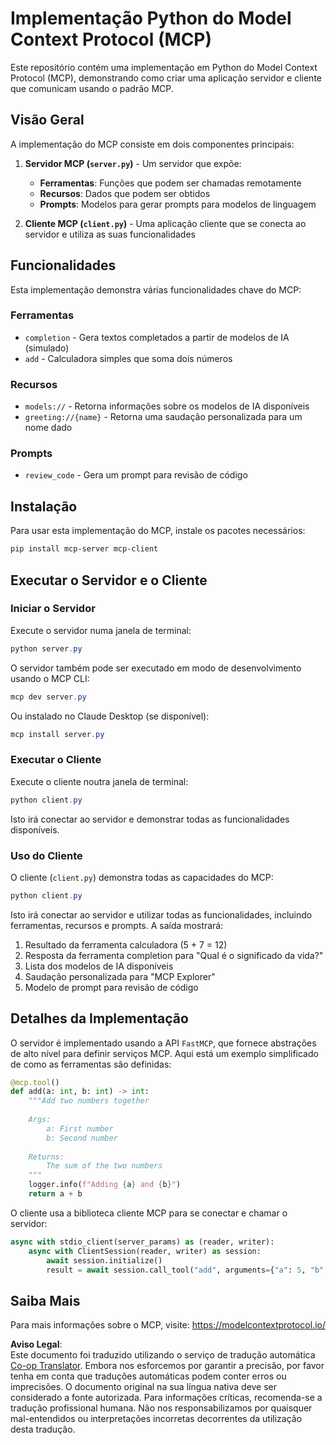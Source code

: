 <!--
CO_OP_TRANSLATOR_METADATA:
{
  "original_hash": "706b9b075dc484b73a053e6e9c709b4b",
  "translation_date": "2025-07-13T23:32:06+00:00",
  "source_file": "04-PracticalImplementation/samples/python/README.md",
  "language_code": "pt"
}
-->
# Implementação Python do Model Context Protocol (MCP)

Este repositório contém uma implementação em Python do Model Context Protocol (MCP), demonstrando como criar uma aplicação servidor e cliente que comunicam usando o padrão MCP.

## Visão Geral

A implementação do MCP consiste em dois componentes principais:

1. **Servidor MCP (`server.py`)** - Um servidor que expõe:
   - **Ferramentas**: Funções que podem ser chamadas remotamente
   - **Recursos**: Dados que podem ser obtidos
   - **Prompts**: Modelos para gerar prompts para modelos de linguagem

2. **Cliente MCP (`client.py`)** - Uma aplicação cliente que se conecta ao servidor e utiliza as suas funcionalidades

## Funcionalidades

Esta implementação demonstra várias funcionalidades chave do MCP:

### Ferramentas
- `completion` - Gera textos completados a partir de modelos de IA (simulado)
- `add` - Calculadora simples que soma dois números

### Recursos
- `models://` - Retorna informações sobre os modelos de IA disponíveis
- `greeting://{name}` - Retorna uma saudação personalizada para um nome dado

### Prompts
- `review_code` - Gera um prompt para revisão de código

## Instalação

Para usar esta implementação do MCP, instale os pacotes necessários:

```powershell
pip install mcp-server mcp-client
```

## Executar o Servidor e o Cliente

### Iniciar o Servidor

Execute o servidor numa janela de terminal:

```powershell
python server.py
```

O servidor também pode ser executado em modo de desenvolvimento usando o MCP CLI:

```powershell
mcp dev server.py
```

Ou instalado no Claude Desktop (se disponível):

```powershell
mcp install server.py
```

### Executar o Cliente

Execute o cliente noutra janela de terminal:

```powershell
python client.py
```

Isto irá conectar ao servidor e demonstrar todas as funcionalidades disponíveis.

### Uso do Cliente

O cliente (`client.py`) demonstra todas as capacidades do MCP:

```powershell
python client.py
```

Isto irá conectar ao servidor e utilizar todas as funcionalidades, incluindo ferramentas, recursos e prompts. A saída mostrará:

1. Resultado da ferramenta calculadora (5 + 7 = 12)
2. Resposta da ferramenta completion para "Qual é o significado da vida?"
3. Lista dos modelos de IA disponíveis
4. Saudação personalizada para "MCP Explorer"
5. Modelo de prompt para revisão de código

## Detalhes da Implementação

O servidor é implementado usando a API `FastMCP`, que fornece abstrações de alto nível para definir serviços MCP. Aqui está um exemplo simplificado de como as ferramentas são definidas:

```python
@mcp.tool()
def add(a: int, b: int) -> int:
    """Add two numbers together
    
    Args:
        a: First number
        b: Second number
    
    Returns:
        The sum of the two numbers
    """
    logger.info(f"Adding {a} and {b}")
    return a + b
```

O cliente usa a biblioteca cliente MCP para se conectar e chamar o servidor:

```python
async with stdio_client(server_params) as (reader, writer):
    async with ClientSession(reader, writer) as session:
        await session.initialize()
        result = await session.call_tool("add", arguments={"a": 5, "b": 7})
```

## Saiba Mais

Para mais informações sobre o MCP, visite: https://modelcontextprotocol.io/

**Aviso Legal**:  
Este documento foi traduzido utilizando o serviço de tradução automática [Co-op Translator](https://github.com/Azure/co-op-translator). Embora nos esforcemos por garantir a precisão, por favor tenha em conta que traduções automáticas podem conter erros ou imprecisões. O documento original na sua língua nativa deve ser considerado a fonte autorizada. Para informações críticas, recomenda-se a tradução profissional humana. Não nos responsabilizamos por quaisquer mal-entendidos ou interpretações incorretas decorrentes da utilização desta tradução.
